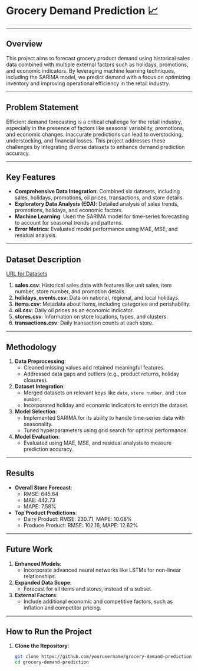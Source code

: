 # Grocery Demand Prediction 📈
---

## Overview
This project aims to forecast grocery product demand using historical sales data combined with multiple external factors such as holidays, promotions, and economic indicators. By leveraging machine learning techniques, including the SARIMA model, we predict demand with a focus on optimizing inventory and improving operational efficiency in the retail industry.

---

## Problem Statement
Efficient demand forecasting is a critical challenge for the retail industry, especially in the presence of factors like seasonal variability, promotions, and economic changes. Inaccurate predictions can lead to overstocking, understocking, and financial losses. This project addresses these challenges by integrating diverse datasets to enhance demand prediction accuracy.

---

## Key Features
- **Comprehensive Data Integration**: Combined six datasets, including sales, holidays, promotions, oil prices, transactions, and store details.
- **Exploratory Data Analysis (EDA)**: Detailed analysis of sales trends, promotions, holidays, and economic factors.
- **Machine Learning**: Used the SARIMA model for time-series forecasting to account for seasonal trends and patterns.
- **Error Metrics**: Evaluated model performance using MAE, MSE, and residual analysis.

---

## Dataset Description
[URL for Datasets](https://www.kaggle.com/datasets/siliconx/favoritagrocerysalesforecastingextracted)
1. **sales.csv**: Historical sales data with features like unit sales, item number, store number, and promotion details.  
2. **holidays_events.csv**: Data on national, regional, and local holidays.  
3. **items.csv**: Metadata about items, including categories and perishability.  
4. **oil.csv**: Daily oil prices as an economic indicator.  
5. **stores.csv**: Information on store locations, types, and clusters.  
6. **transactions.csv**: Daily transaction counts at each store.  

---

## Methodology
1. **Data Preprocessing**:
   - Cleaned missing values and retained meaningful features.
   - Addressed data gaps and outliers (e.g., product returns, holiday closures).
2. **Dataset Integration**:
   - Merged datasets on relevant keys like `date`, `store number`, and `item number`.
   - Incorporated holiday and economic indicators to enrich the dataset.
3. **Model Selection**:
   - Implemented SARIMA for its ability to handle time-series data with seasonality.
   - Tuned hyperparameters using grid search for optimal performance.
4. **Model Evaluation**:
   - Evaluated using MAE, MSE, and residual analysis to measure prediction accuracy.

---

## Results
- **Overall Store Forecast**:
  - RMSE: 645.64  
  - MAE: 442.73  
  - MAPE: 7.58%  
- **Top Product Predictions**:
  - Dairy Product: RMSE: 230.71, MAPE: 10.08%  
  - Produce Product: RMSE: 102.16, MAPE: 12.62%  

---

## Future Work
1. **Enhanced Models**:
   - Incorporate advanced neural networks like LSTMs for non-linear relationships.
2. **Expanded Data Scope**:
   - Forecast for all items and stores, instead of a subset.
3. **External Factors**:
   - Include additional economic and competitive factors, such as inflation and competitor pricing.

---

## How to Run the Project
1. **Clone the Repository**:
   ```bash
   git clone https://github.com/yourusername/grocery-demand-prediction.git
   cd grocery-demand-prediction
